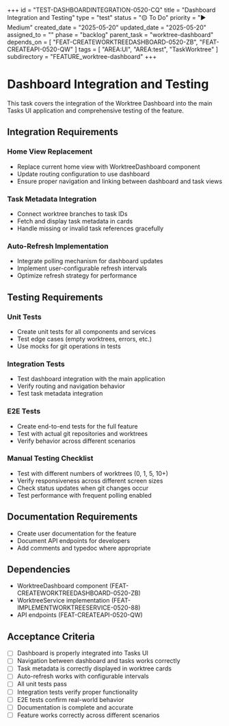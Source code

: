 +++
id = "TEST-DASHBOARDINTEGRATION-0520-CQ"
title = "Dashboard Integration and Testing"
type = "test"
status = "🟡 To Do"
priority = "▶️ Medium"
created_date = "2025-05-20"
updated_date = "2025-05-20"
assigned_to = ""
phase = "backlog"
parent_task = "worktree-dashboard"
depends_on = [
  "FEAT-CREATEWORKTREEDASHBOARD-0520-ZB",
  "FEAT-CREATEAPI-0520-QW"
]
tags = [ "AREA:UI", "AREA:test", "TaskWorktree" ]
subdirectory = "FEATURE_worktree-dashboard"
+++

# Dashboard Integration and Testing

This task covers the integration of the Worktree Dashboard into the main Tasks UI application and comprehensive testing of the feature.

## Integration Requirements

### Home View Replacement
- Replace current home view with WorktreeDashboard component
- Update routing configuration to use dashboard
- Ensure proper navigation and linking between dashboard and task views

### Task Metadata Integration
- Connect worktree branches to task IDs
- Fetch and display task metadata in cards
- Handle missing or invalid task references gracefully

### Auto-Refresh Implementation
- Integrate polling mechanism for dashboard updates
- Implement user-configurable refresh intervals
- Optimize refresh strategy for performance

## Testing Requirements

### Unit Tests
- Create unit tests for all components and services
- Test edge cases (empty worktrees, errors, etc.)
- Use mocks for git operations in tests

### Integration Tests
- Test dashboard integration with the main application
- Verify routing and navigation behavior
- Test task metadata integration

### E2E Tests
- Create end-to-end tests for the full feature
- Test with actual git repositories and worktrees
- Verify behavior across different scenarios

### Manual Testing Checklist
- Test with different numbers of worktrees (0, 1, 5, 10+)
- Verify responsiveness across different screen sizes
- Check status updates when git changes occur
- Test performance with frequent polling enabled

## Documentation Requirements

- Create user documentation for the feature
- Document API endpoints for developers
- Add comments and typedoc where appropriate

## Dependencies

- WorktreeDashboard component (FEAT-CREATEWORKTREEDASHBOARD-0520-ZB)
- WorktreeService implementation (FEAT-IMPLEMENTWORKTREESERVICE-0520-88)
- API endpoints (FEAT-CREATEAPI-0520-QW)

## Acceptance Criteria

- [ ] Dashboard is properly integrated into Tasks UI
- [ ] Navigation between dashboard and tasks works correctly
- [ ] Task metadata is correctly displayed in worktree cards
- [ ] Auto-refresh works with configurable intervals
- [ ] All unit tests pass
- [ ] Integration tests verify proper functionality
- [ ] E2E tests confirm real-world behavior
- [ ] Documentation is complete and accurate
- [ ] Feature works correctly across different scenarios
